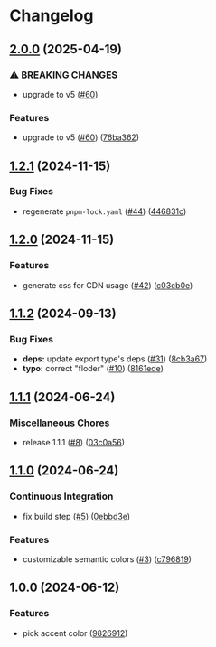 # Changelog

## [2.0.0](https://github.com/catppuccin/daisyui/compare/v1.2.1...v2.0.0) (2025-04-19)


### ⚠ BREAKING CHANGES

* upgrade to v5 ([#60](https://github.com/catppuccin/daisyui/issues/60))

### Features

* upgrade to v5 ([#60](https://github.com/catppuccin/daisyui/issues/60)) ([76ba362](https://github.com/catppuccin/daisyui/commit/76ba3624a453f74edca6dde16709d884a02e49a2))

## [1.2.1](https://github.com/catppuccin/daisyui/compare/v1.2.0...v1.2.1) (2024-11-15)


### Bug Fixes

* regenerate `pnpm-lock.yaml` ([#44](https://github.com/catppuccin/daisyui/issues/44)) ([446831c](https://github.com/catppuccin/daisyui/commit/446831c7f3d17334b2e3a0f8d7ffb0d3c9706306))

## [1.2.0](https://github.com/catppuccin/daisyui/compare/v1.1.2...v1.2.0) (2024-11-15)


### Features

* generate css for CDN usage ([#42](https://github.com/catppuccin/daisyui/issues/42)) ([c03cb0e](https://github.com/catppuccin/daisyui/commit/c03cb0e6eafc3d20c9d85c38a671a937d93a64c8))

## [1.1.2](https://github.com/catppuccin/daisyui/compare/v1.1.1...v1.1.2) (2024-09-13)


### Bug Fixes

* **deps:** update export type's deps ([#31](https://github.com/catppuccin/daisyui/issues/31)) ([8cb3a67](https://github.com/catppuccin/daisyui/commit/8cb3a672173460e0fa3e4001cbcccb266f88d036))
* **typo:** correct "floder" ([#10](https://github.com/catppuccin/daisyui/issues/10)) ([8161ede](https://github.com/catppuccin/daisyui/commit/8161edea01be235237db551459008164ff091247))

## [1.1.1](https://github.com/catppuccin/daisyui/compare/v1.1.0...v1.1.1) (2024-06-24)


### Miscellaneous Chores

* release 1.1.1 ([#8](https://github.com/catppuccin/daisyui/issues/8)) ([03c0a56](https://github.com/catppuccin/daisyui/commit/03c0a561dc9ff87491c053bda9f3985bff764d15))

## [1.1.0](https://github.com/catppuccin/daisyui/compare/v1.0.0...v1.1.0) (2024-06-24)

### Continuous Integration

* fix build step ([#5](https://github.com/catppuccin/daisyui/issues/5)) ([0ebbd3e](https://github.com/catppuccin/daisyui/commit/0ebbd3eca7605e14f60205a8f8987dc4c623c72e))

### Features

* customizable semantic colors ([#3](https://github.com/catppuccin/daisyui/issues/3)) ([c796819](https://github.com/catppuccin/daisyui/commit/c7968197356714931fab27b970d90783c6719a7a))

## 1.0.0 (2024-06-12)


### Features

* pick accent color ([9826912](https://github.com/catppuccin/daisyui/commit/982691251f7fe2e19a669d00c3a00a14e36ff040))

